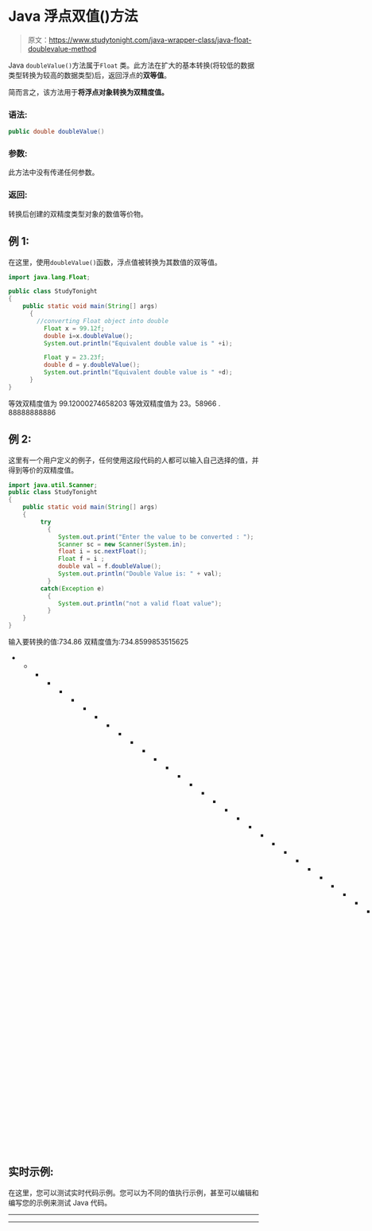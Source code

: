 # Java 浮点双值()方法

> 原文：<https://www.studytonight.com/java-wrapper-class/java-float-doublevalue-method>

Java `doubleValue()`方法属于`Float` 类。此方法在扩大的基本转换(将较低的数据类型转换为较高的数据类型)后，返回浮点的**双等值**。

简而言之，该方法用于**将浮点对象转换为双精度值。**

### 语法:

```java
public double doubleValue() 
```

### 参数:

此方法中没有传递任何参数。

### 返回:

转换后创建的双精度类型对象的数值等价物。

## 例 1:

在这里，使用`doubleValue()`函数，浮点值被转换为其数值的双等值。

```java
import java.lang.Float;

public class StudyTonight
{  
    public static void main(String[] args) 
      {  
        //converting Float object into double
          Float x = 99.12f;
          double i=x.doubleValue();
          System.out.println("Equivalent double value is " +i);

          Float y = 23.23f;  
          double d = y.doubleValue();  
          System.out.println("Equivalent double value is " +d);
      }  
} 
```

等效双精度值为 99.12000274658203
等效双精度值为 23。58966 . 88888888886

## 例 2:

这里有一个用户定义的例子，任何使用这段代码的人都可以输入自己选择的值，并得到等价的双精度值。

```java
import java.util.Scanner;  
public class StudyTonight
{  
    public static void main(String[] args) 
    {  
         try
           {
              System.out.print("Enter the value to be converted : ");  
              Scanner sc = new Scanner(System.in);  
              float i = sc.nextFloat();  
              Float f = i ;  
              double val = f.doubleValue();  
              System.out.println("Double Value is: " + val);  
           }
         catch(Exception e)
           {
              System.out.println("not a valid float value"); 
           }
    }
}
```

输入要转换的值:734.86
双精度值为:734.8599853515625
* * * * * * * * * * * * * * * * * * * * * * * * * * * * * * * * * * *输入要转换的值:0x00.5
不是有效的浮点数

## 实时示例:

在这里，您可以测试实时代码示例。您可以为不同的值执行示例，甚至可以编辑和编写您的示例来测试 Java 代码。

* * *

* * *